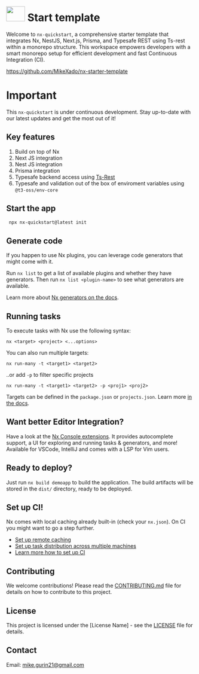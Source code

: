 # <img src="https://raw.githubusercontent.com/nrwl/nx/master/images/nx-logo.png" width="50" height="40" /> Start template

Welcome to `nx-quickstart`, a comprehensive starter template that integrates Nx, NestJS, Next.js, Prisma, and Typesafe REST using Ts-rest within a monorepo structure. This workspace empowers developers with a smart monorepo setup for efficient development and fast Continuous Integration (CI).

https://github.com/MikeXado/nx-starter-template

# Important
This `nx-quickstart` is under continuous development. Stay up-to-date with our latest updates and get the most out of it!

## Key features
1. Build on top of Nx
2. Next JS integration
3. Nest JS integration
4. Prisma integration
5. Typesafe backend access using [Ts-Rest](https://ts-rest.com/)
6. Typesafe and validation out of the box of enviroment variables using `@t3-oss/env-core`

## Start the app
```bash
 npx nx-quickstart@latest init
```

## Generate code

If you happen to use Nx plugins, you can leverage code generators that might come with it.

Run `nx list` to get a list of available plugins and whether they have generators. Then run `nx list <plugin-name>` to see what generators are available.

Learn more about [Nx generators on the docs](https://nx.dev/plugin-features/use-code-generators).

## Running tasks

To execute tasks with Nx use the following syntax:

```
nx <target> <project> <...options>
```

You can also run multiple targets:

```
nx run-many -t <target1> <target2>
```

..or add `-p` to filter specific projects

```
nx run-many -t <target1> <target2> -p <proj1> <proj2>
```

Targets can be defined in the `package.json` or `projects.json`. Learn more [in the docs](https://nx.dev/core-features/run-tasks).

## Want better Editor Integration?

Have a look at the [Nx Console extensions](https://nx.dev/nx-console). It provides autocomplete support, a UI for exploring and running tasks & generators, and more! Available for VSCode, IntelliJ and comes with a LSP for Vim users.

## Ready to deploy?

Just run `nx build demoapp` to build the application. The build artifacts will be stored in the `dist/` directory, ready to be deployed.

## Set up CI!

Nx comes with local caching already built-in (check your `nx.json`). On CI you might want to go a step further.

- [Set up remote caching](https://nx.dev/core-features/share-your-cache)
- [Set up task distribution across multiple machines](https://nx.dev/nx-cloud/features/distribute-task-execution)
- [Learn more how to set up CI](https://nx.dev/recipes/ci)

## Contributing

We welcome contributions! Please read the [CONTRIBUTING.md](https://github.com/MikeXado/nx-starter-template/blob/main/CONTRIBUTING.md) file for details on how to contribute to this project.

## License

This project is licensed under the [License Name] - see the [LICENSE](https://github.com/MikeXado/nx-starter-template/blob/main/LICENSE) file for details.

## Contact
Email: [mike.gurin21@gmail.com](mailto:mike.gurin21@gmail.com)


